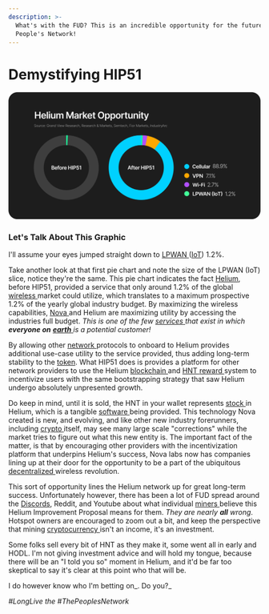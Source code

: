 ```yaml
---
description: >-
  What's with the FUD? This is an incredible opportunity for the future of The
  People's Network!
---
```


# Demystifying HIP51

![Look closely!](../.gitbook/assets/beforeandafter.png)

### Let's Talk About This Graphic

I'll assume your eyes jumped straight down to [LPWAN ](../helium-glossary.md#lorawan)([IoT](../helium-glossary.md#iot)) 1.2%.&#x20;

Take another look at that first pie chart and note the size of the LPWAN (IoT) slice, notice they're the same. This pie chart indicates the fact [Helium](../helium-glossary.md#helium), before HIP51, provided a service that only around 1.2% of the global [wireless ](../helium-glossary.md#wireless)market could utilize, which translates to a maximum prospective 1.2% of the yearly global industry budget. By maximizing the wireless capabilities, [Nova ](../helium-glossary.md#nova-nova-labs)and Helium are maximizing utility by accessing the industries full budget. _This is one of the few_ [_services_ ](../helium-glossary.md#service)_that exist in which **everyone on**_ [_**earth**_ ](../helium-glossary.md#earth)_is a potential customer!_&#x20;

By allowing other [network ](../helium-glossary.md#network)protocols to onboard to Helium provides additional use-case utility to the service provided, thus adding long-term stability to the [token](../helium-glossary.md#native-token). What HIP51 does is provides a platform for other network providers to use the Helium [blockchain ](../helium-glossary.md#blockchain)and [HNT ](../helium-glossary.md#hnt)[reward ](../helium-glossary.md#reward)system to incentivize users with the same bootstrapping strategy that saw Helium undergo absolutely unpresented growth.&#x20;

Do keep in mind, until it is sold, the HNT in your wallet represents [stock ](../helium-glossary.md#stock)in Helium, which is a tangible [software ](../helium-glossary.md#software)being provided. This technology Nova created is new, and evolving, and like other new industry forerunners, including [crypto ](../helium-glossary.md#crypto)itself, may see many large scale "corrections" while the market tries to figure out what this new entity is. The important fact of the matter, is that by encouraging other providers with the incentivization platform that underpins Helium's success, Nova labs now has companies lining up at their door for the opportunity to be a part of the ubiquitous [decentralized ](../helium-glossary.md#decentralized)wireless revolution.&#x20;

This sort of opportunity lines the Helium network up for great long-term success. Unfortunately however, there has been a lot of FUD spread around the [Discords](../helium-glossary.md#discord), Reddit, and Youtube about what individual [miners ](../helium-glossary.md#miner)believe this Helium Improvement Proposal means for them. _They are nearly **all** wrong_.  Hotspot owners are encouraged to zoom out a bit, and keep the perspective that mining [cryptocurrency ](../helium-glossary.md#cryptocurrency)isn't an income, it's an investment.

Some folks sell every bit of HNT as they make it,  some went all in early and HODL. I'm not giving investment advice and will hold my tongue, because there will be an "I told you so" moment in Helium, and it'd be far too skeptical to say it's clear at this point who that will be.&#x20;

I do however know who I'm betting on_. Do you?_

_#LongLive the #ThePeoplesNetwork_
